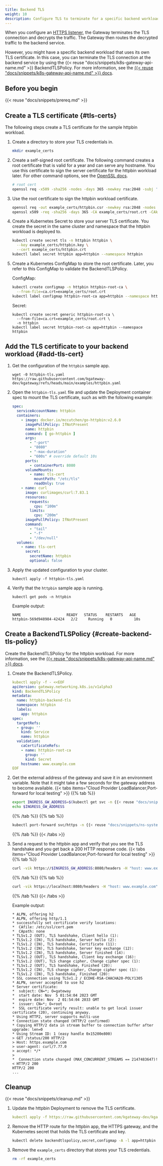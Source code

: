 ```yaml
---
title: Backend TLS
weight: 10
description: Configure TLS to terminate for a specific backend workload. 
---
```


When you configure an [HTTPS listener](/docs/setup/listeners/https), the Gateway terminates the TLS connection and decrypts the traffic. The Gateway then routes the decrypted traffic to the backend service.

However, you might have a specific backend workload that uses its own TLS certificate. In this case, you can terminate the TLS connection at the backend service by using the {{< reuse "docs/snippets/k8s-gateway-api-name.md" >}} BackendTLSPolicy. For more information, see the [{{< reuse "docs/snippets/k8s-gateway-api-name.md" >}} docs](https://gateway-api.sigs.k8s.io/api-types/backendtlspolicy/).

## Before you begin

{{< reuse "docs/snippets/prereq.md" >}}

## Create a TLS certificate {#tls-certs}

The following steps create a TLS certificate for the sample httpbin workload.

1. Create a directory to store your TLS credentials in. 
   
   ```sh
   mkdir example_certs
   ```

2. Create a self-signed root certificate. The following command creates a root certificate that is valid for a year and can serve any hostname. You use this certificate to sign the server certificate for the httpbin workload later. For other command options, see the [OpenSSL docs](https://www.openssl.org/docs/manmaster/man1/openssl-req.html).
   
   ```sh
   # root cert
   openssl req -x509 -sha256 -nodes -days 365 -newkey rsa:2048 -subj '/O=any domain/CN=*' -keyout example_certs/root.key -out example_certs/root.crt
   ```

3. Use the root certificate to sign the httpbin workload certificate.
   
   ```sh
   openssl req -out example_certs/httpbin.csr -newkey rsa:2048 -nodes -keyout example_certs/httpbin.key -subj "/CN=*/O=any domain"
   openssl x509 -req -sha256 -days 365 -CA example_certs/root.crt -CAkey example_certs/root.key -set_serial 0 -in example_certs/httpbin.csr -out example_certs/httpbin.crt
   ```

4. Create a Kubernetes Secret to store your server TLS certificate. You create the secret in the same cluster and namespace that the httpbin workload is deployed to.
   
   ```sh
   kubectl create secret tls -n httpbin httpbin \
     --key example_certs/httpbin.key \
     --cert example_certs/httpbin.crt
   kubectl label secret httpbin app=httpbin --namespace httpbin
   ```

5. Create a Kubernetes ConfigMap to store the root certificate. Later, you refer to this ConfigMap to validate the BackendTLSPolicy.

   ConfigMap:

   ```sh
   kubectl create configmap -n httpbin httpbin-root-ca \
     --from-file=ca.crt=example_certs/root.crt
   kubectl label configmap httpbin-root-ca app=httpbin --namespace httpbin
   ```

   Secret:
   ```
   kubectl create secret generic httpbin-root-ca \
     --from-file=ca.crt=example_certs/root.crt \
     -n httpbin
   kubectl label secret httpbin-root-ca app=httpbin --namespace httpbin
   ```

## Add the TLS certificate to your backend workload {#add-tls-cert}

1. Get the configuration of the `httpbin` sample app.

   ```shell
   wget -0 httpbin-tls.yaml https://raw.githubusercontent.com/kgateway-dev/kgateway/refs/heads/main/examples/httpbin.yaml
   ```

2. Open the `httpbin-tls.yaml` file and update the Deployment container spec to mount the TLS certificate, such as with the following example:

   ```yaml
   spec:
     serviceAccountName: httpbin
     containers:
       - image: docker.io/mccutchen/go-httpbin:v2.6.0
         imagePullPolicy: IfNotPresent
         name: httpbin
         command: [ go-httpbin ]
         args:
           - "-port"
           - "8080"
           - "-max-duration"
           - "600s" # override default 10s
         ports:
           - containerPort: 8080
         volumeMounts:
           - name: tls-cert
             mountPath: "/etc/tls"
             readOnly: true
       - name: curl
         image: curlimages/curl:7.83.1
         resources:
           requests:
             cpu: "100m"
           limits:
             cpu: "200m"
         imagePullPolicy: IfNotPresent
         command:
           - "tail"
           - "-f"
           - "/dev/null"
     volumes:
       - name: tls-cert
         secret:
           secretName: httpbin
           optional: false
   ```

3. Apply the updated configuration to your cluster.

   ```shell
   kubectl apply -f httpbin-tls.yaml
   ```

4. Verify that the `httpbin` sample app is running.

   ```shell
   kubectl get pods -n httpbin
   ```

   Example output:

   ```
   NAME                     READY   STATUS    RESTARTS   AGE
   httpbin-569d948984-42424   2/2     Running   0          10s
   ```
   
## Create a BackendTLSPolicy {#create-backend-tls-policy}

Create the BackendTLSPolicy for the httpbin workload. For more information, see the [{{< reuse "docs/snippets/k8s-gateway-api-name.md" >}} docs](https://gateway-api.sigs.k8s.io/api-types/backendtlspolicy/).

1. Create the BackendTLSPolicy.

   ```yaml
   kubectl apply -f - <<EOF
   apiVersion: gateway.networking.k8s.io/v1alpha3
   kind: BackendTLSPolicy
   metadata:
     name: httpbin-backend-tls
     namespace: httpbin
     labels:
       app: httpbin
   spec:
     targetRefs:
     - group: ''
       kind: Service
       name: httpbin
     validation:
       caCertificateRefs:
       - name: httpbin-root-ca
         group: ''
         kind: Secret
       hostname: www.example.com
   EOF
   ```

2. Get the external address of the gateway and save it in an environment variable. Note that it might take a few seconds for the gateway address to become available. 
   {{< tabs items="Cloud Provider LoadBalancer,Port-forward for local testing" >}}
   {{% tab %}}
   ```sh
   export INGRESS_GW_ADDRESS=$(kubectl get svc -n {{< reuse "docs/snippets/ns-system.md" >}} https -o jsonpath="{.status.loadBalancer.ingress[0]['hostname','ip']}")
   echo $INGRESS_GW_ADDRESS   
   ```
   {{% /tab %}}
   {{% tab %}}
   ```sh
   kubectl port-forward svc/https -n {{< reuse "docs/snippets/ns-system.md" >}} 8080:8080
   ```
   {{% /tab %}}
   {{< /tabs >}}

3. Send a request to the httpbin app and verify that you see the TLS handshake and you get back a 200 HTTP response code. 
   {{< tabs items="Cloud Provider LoadBalancer,Port-forward for local testing" >}}
   {{% tab %}}
   ```sh
   curl -vik https://$INGRESS_GW_ADDRESS:8080/headers -H "host: www.example.com:8080"
   ```
   {{% /tab %}}
   {{% tab %}}
   ```sh
   curl -vik https://localhost:8080/headers -H "host: www.example.com"
   ```
   {{% /tab %}}
   {{< /tabs >}}

   Example output: 
   ```
   * ALPN, offering h2
   * ALPN, offering http/1.1
   * successfully set certificate verify locations:
   *  CAfile: /etc/ssl/cert.pem
   *  CApath: none
   * TLSv1.2 (OUT), TLS handshake, Client hello (1):
   * TLSv1.2 (IN), TLS handshake, Server hello (2):
   * TLSv1.2 (IN), TLS handshake, Certificate (11):
   * TLSv1.2 (IN), TLS handshake, Server key exchange (12):
   * TLSv1.2 (IN), TLS handshake, Server finished (14):
   * TLSv1.2 (OUT), TLS handshake, Client key exchange (16):
   * TLSv1.2 (OUT), TLS change cipher, Change cipher spec (1):
   * TLSv1.2 (OUT), TLS handshake, Finished (20):
   * TLSv1.2 (IN), TLS change cipher, Change cipher spec (1):
   * TLSv1.2 (IN), TLS handshake, Finished (20):
   * SSL connection using TLSv1.2 / ECDHE-RSA-CHACHA20-POLY1305
   * ALPN, server accepted to use h2
   * Server certificate:
   *  subject: CN=*; O=gateway
   *  start date: Nov  5 01:54:04 2023 GMT
   *  expire date: Nov  2 01:54:04 2033 GMT
   *  issuer: CN=*; O=root
   *  SSL certificate verify result: unable to get local issuer certificate (20), continuing anyway.
   * Using HTTP2, server supports multi-use
   * Connection state changed (HTTP/2 confirmed)
   * Copying HTTP/2 data in stream buffer to connection buffer after upgrade: len=0
   * Using Stream ID: 1 (easy handle 0x15200e800)
   > GET /status/200 HTTP/2
   > Host: https.example.com
   > user-agent: curl/7.77.0
   > accept: */*
   > 
   *  Connection state changed (MAX_CONCURRENT_STREAMS == 2147483647)!
   < HTTP/2 200 
   HTTP/2 200 
   ...
   ```

## Cleanup

{{< reuse "docs/snippets/cleanup.md" >}}

1. Update the httpbin Deployment to remove the TLS certificate.

   ```yaml
   kubectl apply -f https://raw.githubusercontent.com/kgateway-dev/kgateway/refs/heads/main/examples/httpbin.yaml
   ```
   
2. Remove the HTTP route for the httpbin app, the HTTPS gateway, and the Kubernetes secret that holds the TLS certificate and key.
   ```sh
   kubectl delete backendtlspolicy,secret,configmap -A -l app=httpbin
   ```

3. Remove the `example_certs` directory that stores your TLS credentials. 
   ```sh
   rm -rf example_certs
   ```